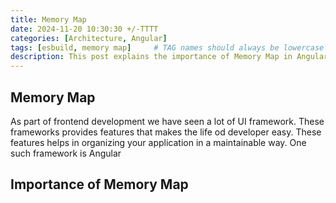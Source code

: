 ```yaml
---
title: Memory Map
date: 2024-11-20 10:30:30 +/-TTTT
categories: [Architecture, Angular]
tags: [esbuild, memory map]     # TAG names should always be lowercase
description: This post explains the importance of Memory Map in Angular and how to use it effectively.
---
```


## Memory Map

As part of frontend development we have seen a lot of UI framework. These frameworks provides features that makes the life od developer easy. These features helps in organizing your application in a maintainable way. One such framework is Angular

## Importance of Memory Map
